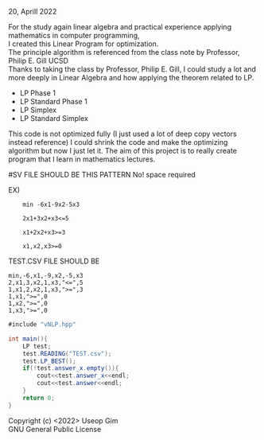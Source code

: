 20, Aprill 2022

For the study again linear algebra and practical experience applying mathematics in computer programming, \
I created this Linear Program for optimization.\
The principle algorithm is referenced from the class note by Professor, Philip E. Gill UCSD \
Thanks to taking the class by Professor, Philip E. Gill, I could study a lot and more deeply in Linear Algebra and how applying the theorem related to LP.

- LP Phase 1 
- LP Standard Phase 1
- LP Simplex
- LP Standard Simplex

This code is not optimized fully (I just used a lot of deep copy vectors instead reference)
I could shrink the code and make the optimizing algorithm but now I just let it.
The aim of this project is to really create program that I learn in mathematics lectures.

#SV FILE SHOULD BE THIS PATTERN
No! space required

EX)

```
    min -6x1-9x2-5x3
    
    2x1+3x2+x3<=5
                 
    x1+2x2+x3>=3
    
    x1,x2,x3>=0
```
TEST.CSV FILE SHOULD BE

```
min,-6,x1,-9,x2,-5,x3
2,x1,3,x2,1,x3,"<=",5
1,x1,2,x2,1,x3,">=",3
1,x1,">=",0
1,x2,">=",0
1,x3,">=",0
```

```cs
#include "vNLP.hpp"

int main(){
    LP test;
    test.READING("TEST.csv");
    test.LP_BEST();
    if(!test.answer_x.empty()){
        cout<<test.answer_x<<endl;
        cout<<test.answer<<endl;
    }
    return 0;
}
```



Copyright (c) <2022> Useop Gim\
    GNU General Public License
